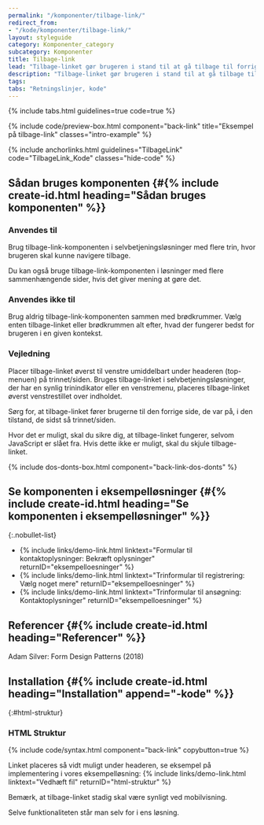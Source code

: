 ```yaml
---
permalink: "/komponenter/tilbage-link/"
redirect_from:
- "/kode/komponenter/tilbage-link/"
layout: styleguide
category: Komponenter_category
subcategory: Komponenter
title: Tilbage-link
lead: "Tilbage-linket gør brugeren i stand til at gå tilbage til forrige trin eller side i en selvbetjeningsløsning."
description: "Tilbage-linket gør brugeren i stand til at gå tilbage til forrige trin eller side i en selvbetjeningsløsning."
tags:
tabs: "Retningslinjer, kode"
---
```


{% include tabs.html guidelines=true code=true %}

{% include code/preview-box.html component="back-link" title="Eksempel på tilbage-link" classes="intro-example" %}

{% include anchorlinks.html guidelines="TilbageLink" code="TilbageLink_Kode" classes="hide-code" %}

<!--split-->

## Sådan bruges komponenten {#{% include create-id.html heading="Sådan bruges komponenten" %}}

### Anvendes til

Brug tilbage-link-komponenten i selvbetjeningsløsninger med flere trin, hvor brugeren skal kunne navigere tilbage.

Du kan også bruge tilbage-link-komponenten i løsninger med flere sammenhængende sider, hvis det giver mening at gøre det.

### Anvendes ikke til

Brug aldrig tilbage-link-komponenten sammen med brødkrummer. Vælg enten tilbage-linket eller brødkrummen alt efter, hvad der fungerer bedst for brugeren i en given kontekst.

### Vejledning

Placer tilbage-linket øverst til venstre umiddelbart under headeren (top-menuen) på trinnet/siden. Bruges tilbage-linket i selvbetjeningsløsninger, der har en synlig trinindikator eller en venstremenu, placeres tilbage-linket øverst venstrestillet over indholdet.

Sørg for, at tilbage-linket fører brugerne til den forrige side, de var på, i den tilstand, de sidst så trinnet/siden.

Hvor det er muligt, skal du sikre dig, at tilbage-linket fungerer, selvom JavaScript er slået fra. Hvis dette ikke er muligt, skal du skjule tilbage-linket.

{% include dos-donts-box.html component="back-link-dos-donts" %}

## Se komponenten i eksempelløsninger {#{% include create-id.html heading="Se komponenten i eksempelløsninger" %}}

{:.nobullet-list}
- {% include links/demo-link.html linktext="Formular til kontaktoplysninger: Bekræft oplysninger" returnID="eksempelloesninger" %}
- {% include links/demo-link.html linktext="Trinformular til registrering: Vælg noget mere" returnID="eksempelloesninger" %}
- {% include links/demo-link.html linktext="Trinformular til ansøgning: Kontaktoplysninger" returnID="eksempelloesninger" %}

## Referencer {#{% include create-id.html heading="Referencer" %}}

Adam Silver: Form Design Patterns (2018)

<!--split-->

## Installation {#{% include create-id.html heading="Installation" append="-kode" %}}

{:#html-struktur}
### HTML Struktur

{% include code/syntax.html component="back-link" copybutton=true %}

Linket placeres så vidt muligt under headeren, se eksempel på implementering i vores eksempelløsning: {% include links/demo-link.html linktext="Vedhæft fil" returnID="html-struktur" %}

Bemærk, at tilbage-linket stadig skal være synligt ved mobilvisning.

Selve funktionaliteten står man selv for i ens løsning.
